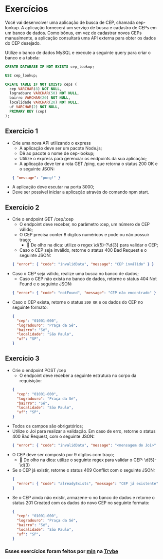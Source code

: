 # Exercícios

Você vai desenvolver uma aplicação de busca de CEP, chamada cep-lookup. A aplicação fornecerá um serviço de busca e cadastro de CEPs em um banco de dados. Como bônus, em vez de cadastrar novos CEPs manualmente, a aplicação consultará uma API externa para obter os dados do CEP desejado.

Utilize o banco de dados MySQL e execute a seguinte query para criar o banco e a tabela:

```sql
CREATE DATABASE IF NOT EXISTS cep_lookup;

USE cep_lookup;

CREATE TABLE IF NOT EXISTS ceps (
  cep VARCHAR(8) NOT NULL,
  logradouro VARCHAR(50) NOT NULL,
  bairro VARCHAR(20) NOT NULL,
  localidade VARCHAR(20) NOT NULL,
  uf VARCHAR(2) NOT NULL,
  PRIMARY KEY (cep)
);
```

## Exercício 1

* Crie uma nova API utilizando o express
   * A aplicação deve ser um pacote Node.js;
   * Dê ao pacote o nome de cep-lookup;
   * Utilize o express para gerenciar os endpoints da sua aplicação;
   * A aplicação deve ter a rota GET /ping, que retorna o status 200 OK e o seguinte JSON:
   ```json
   { "message": "pong!" }
   ```
* A aplicação deve escutar na porta 3000;
* Deve ser possível iniciar a aplicação através do comando npm start.

## Exercício 2

* Crie o endpoint GET /cep/:cep
   * O endpoint deve receber, no parâmetro :cep, um número de CEP válido;
   * O CEP precisa conter 8 dígitos numéricos e pode ou não possuir traço;
     * 👀 De olho na dica: utilize o regex \d{5}-?\d{3} para validar o CEP;
   * Caso o CEP seja inválido, retorne o status 400 Bad Request e o seguinte JSON:
   ```json
   { "error": { "code": "invalidData", "message": "CEP inválido" } }
   ```
* Caso o CEP seja válido, realize uma busca no banco de dados;
   * Caso o CEP não exista no banco de dados, retorne o status 404 Not Found e o seguinte JSON:
   ```json
   { "error": { "code": "notFound", "message": "CEP não encontrado" } }
   ```
- Caso o CEP exista, retorne o status `200 OK` e os dados do CEP no seguinte formato:
   ```json
   {
     "cep": "01001-000",
     "logradouro": "Praça da Sé",
     "bairro": "Sé",
     "localidade": "São Paulo",
     "uf": "SP",
   }
   ```

## Exercício 3

* Crie o endpoint POST /cep
   * O endpoint deve receber a seguinte estrutura no corpo da requisição:
   ```json
   {
     "cep": "01001-000",
     "logradouro": "Praça da Sé",
     "bairro": "Sé",
     "localidade": "São Paulo",
     "uf": "SP",
   }
   ```
* Todos os campos são obrigatórios;
* Utilize o Joi para realizar a validação. Em caso de erro, retorne o status 400 Bad Request, com o seguinte JSON:
   ```json
   { "error": { "code": "invalidData", "message": "<mensagem do Joi>" } }
   ```
* O CEP deve ser composto por 9 dígitos com traço;
   * 👀 De olho na dica: utilize o seguinte regex para validar o CEP: \d{5}-\d{3}
* Se o CEP já existir, retorne o status 409 Conflict com o seguinte JSON:
   ```json
   {
     "error": { "code": "alreadyExists", "message": "CEP já existente" }
   }
   ```
* Se o CEP ainda não existir, armazene-o no banco de dados e retorne o status 201 Created com os dados do novo CEP no seguinte formato:
   ```json
   {
     "cep": "01001-000",
     "logradouro": "Praça da Sé",
     "bairro": "Sé",
     "localidade": "São Paulo",
     "uf": "SP",
   }
   ```

### Esses exercícios foram feitos por [min](https://www.linkedin.com/in/jonathanrei5/) na [Trybe](https://www.betrybe.com/)

